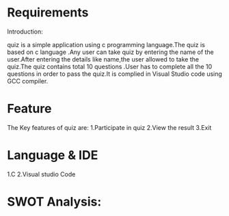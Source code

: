 
# Requirements


Introduction:

quiz is a simple application using c programming language.The quiz is based on c language .Any user can take quiz by entering the name of the user.After entering the details like name,the user allowed to take the quiz.The quiz contains total 10 questions .User has to complete all the 10 questions in order to pass the quiz.It is complied in Visual Studio code using GCC compiler.


# Feature
The Key features of quiz are: 1.Participate in quiz 2.View the result 3.Exit

# Language & IDE
1.C
2.Visual studio Code


# SWOT Analysis:

